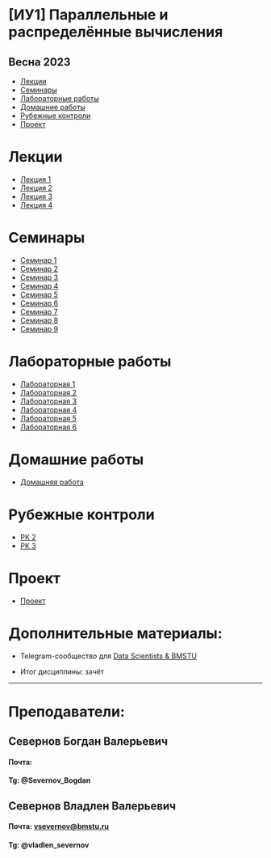 # [ИУ1] Параллельные и распределённые вычисления
## Весна 2023

* [Лекции](#lectures)
* [Семинары](#seminars)
* [Лабораторные работы](#laboratories)
* [Домашние работы](#homeworks)
* [Рубежные контроли](#modul-controls)
* [Проект](#project)

<a name="lectures"></a>

# Лекции

* [Лекция 1](iu1-2-course-2023/лекции/лекция1)
* [Лекция 2](iu1-2-course-2023/лекции/лекция2)
* [Лекция 3](iu1-2-course-2023/лекции/лекция3)
* [Лекция 4](iu1-2-course-2023/лекции/лекция4)

<a name="seminars"></a>

# Семинары

* [Семинар 1](семинары/семинар1)
* [Семинар 2](семинары/семинар2)
* [Семинар 3](семинары/семинар3)
* [Семинар 4](семинары/семинар4)
* [Семинар 5](семинары/семинар5)
* [Семинар 6](семинары/семинар6)
* [Семинар 7](семинары/семинар7)
* [Семинар 8](семинары/семинар8)
* [Семинар 9](семинары/семинар9)

<a name="laboratories"></a>

# Лабораторные работы

* [Лабораторная 1](лабы/lab1.pdf)
* [Лабораторная 2](лабы/lab2.ipynb)
* [Лабораторная 3](лабы/lab2.ipynb)
* [Лабораторная 4](лабы/lab4.pdf)
* [Лабораторная 5](лабы/lab5.jpg)
* [Лабораторная 6](лабы/lab6.pdf)

<a name="homeworks"></a>

# Домашние работы

* [Домашняя работа](дз/дз1)

<a name="modul-controls"></a>

# Рубежные контроли

* [РК 2](рк/РК2.png)
* [РК 3](рк/РК3.png)

<a name="project"></a>

# Проект

* [Проект](project)

# Дополнительные материалы:

* Telegram-сообщество для [Data Scientists & BMSTU](https://t.me/+UsFUbjH3OQAyZWUy)

* Итог дисциплины: зачёт

------
# Преподаватели: 

## Севернов Богдан Валерьевич

#### Почта:

#### Tg: @Severnov_Bogdan

## Севернов Владлен Валерьевич

#### Почта: vsevernov@bmstu.ru

#### Tg: @vladlen_severnov
